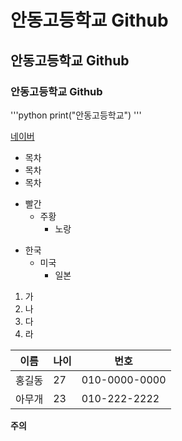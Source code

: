 # 안동고등학교 Github
## 안동고등학교 Github
### 안동고등학교 Github

'''python
print("안동고등학교")
'''

[네이버](www.naver.com)

* 목차
 * 목차
  * 목차

+ 빨간
   + 주황
       + 노랑

- 한국
   - 미국
      - 일본

1. 가
2. 나
3. 다
4. 라

이름 | 나이 | 번호
---|---|---|
홍길동|27|010-0000-0000
아무개|23|010-222-2222

**주의**